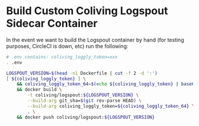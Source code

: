 # Build Custom Coliving Logspout Sidecar Container

In the event we want to build the Logspout container by hand
(for testing purposes, CircleCI is down, etc) run the following:

```bash
# .env contains: coliving_loggly_token=xxx
. .env

LOGSPOUT_VERSION=$(head -n1 Dockerfile | cut -f 2 -d ':')
[ ${coliving_loggly_token} ] \
    && coliving_loggly_token_64=$(echo ${coliving_loggly_token} | base64) \
    && docker build \
        -t coliving/logspout:${LOGSPOUT_VERSION} \
        --build-arg git_sha=$(git rev-parse HEAD) \
        --build-arg coliving_loggly_token=${coliving_loggly_token_64} \
        . \
    && docker push coliving/logspout:${LOGSPOUT_VERSION}
```
